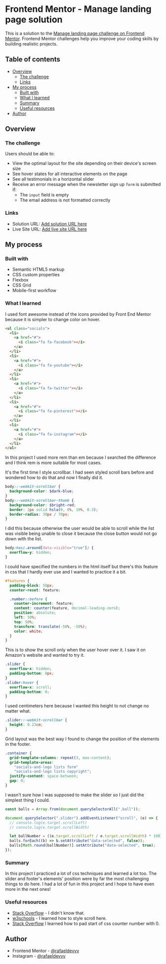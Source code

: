 # Frontend Mentor - Manage landing page solution

This is a solution to the [Manage landing page challenge on Frontend Mentor](https://www.frontendmentor.io/challenges/manage-landing-page-SLXqC6P5). Frontend Mentor challenges help you improve your coding skills by building realistic projects.

## Table of contents

- [Overview](#overview)
  - [The challenge](#the-challenge)
  - [Links](#links)
- [My process](#my-process)
  - [Built with](#built-with)
  - [What I learned](#what-i-learned)
  - [Summary](#summary)
  - [Useful resources](#useful-resources)
- [Author](#author)

## Overview

### The challenge

Users should be able to:

- View the optimal layout for the site depending on their device's screen size
- See hover states for all interactive elements on the page
- See all testimonials in a horizontal slider
- Receive an error message when the newsletter sign up `form` is submitted if:
  - The `input` field is empty
  - The email address is not formatted correctly

### Links

- Solution URL: [Add solution URL here](https://your-solution-url.com)
- Live Site URL: [Add live site URL here](https://your-live-site-url.com)

## My process

### Built with

- Semantic HTML5 markup
- CSS custom properties
- Flexbox
- CSS Grid
- Mobile-first workflow

### What I learned

I used font awesome instead of the icons provided by Front End Mentor because it is simpler to change color on hover.

```html
<ul class="socials">
  <li>
    <a href="#">
      <i class="fa fa-facebook"></i>
    </a>
  </li>
  <li>
    <a href="#">
      <i class="fa fa-youtube"></i>
    </a>
  </li>
  <li>
    <a href="#">
      <i class="fa fa-twitter"></i>
    </a>
  </li>
  <li>
    <a href="#">
      <i class="fa fa-pinterest"></i>
    </a>
  </li>
  <li>
    <a href="#">
      <i class="fa fa-instagram"></i>
    </a>
  </li>
</ul>
```

In this project I used more rem than em because I searched the difference and I think rem is more suitable for most cases.

It's the first time I style scrollbar. I had seen styled scroll bars before and wondered how to do that and now I finally did it.

```scss
body::-webkit-scrollbar {
  background-color: $dark-blue;
}
body::-webkit-scrollbar-thumb {
  background-color: $bright-red;
  border: 2px solid hsla(0, 0%, 10%, 0.3);
  border-radius: 30px / 70px;
}
```

I did this because otherwise the user would be able to scroll while the list was visible being unable to close it because the close button would not go down with the list.

```scss
body:has(.around[data-visible="true"]) {
  overflow-y: hidden;
}
```

I could have specified the numbers in the html itself but there's this feature in css that I hardly ever use and I wanted to practice it a bit.

```scss
#features {
  padding-block: 50px;
  counter-reset: feature;

  .number::before {
    counter-increment: feature;
    content: counter(feature, decimal-leading-zero);
    position: absolute;
    left: 50%;
    top: 50%;
    transform: translate(-50%, -50%);
    color: white;
  }
}
```

This is to show the scroll only when the user hover over it. I saw it on Amazon's website and wanted to try it.

```scss
.slider {
  overflow-x: hidden;
  padding-bottom: 8px;
}
.slider:hover {
  overflow-x: scroll;
  padding-bottom: 0;
}
```

I used centimeters here because I wanted this height to not change no matter what.

```scss
.slider::-webkit-scrollbar {
  height: 0.23cm;
}
```

Grid layout was the best way I found to change the position of the elements in the footer.

```scss
.container {
  grid-template-columns: repeat(3, max-content);
  grid-template-areas:
    "socials-and-logo lists form"
    "socials-and-logo lists copyright";
  justify-content: space-between;
  gap: 0;
}
```

I wasn't sure how I was supposed to make the slider so I just did the simplest thing I could.

```js
const balls = Array.from(document.querySelectorAll(".ball"));

document.querySelector(".slider").addEventListener("scroll", (e) => {
  // console.log(e.target.scrollLeft)
  // console.log(e.target.scrollWidth)

  let ballNumber = ((e.target.scrollLeft / e.target.scrollWidth) * 100) / 25;
  balls.forEach((b) => b.setAttribute("data-selected", false));
  balls[Math.round(ballNumber)].setAttribute("data-selected", true);
});
```

### Summary
In this project I practiced a lot of css techniques and learned a lot too. The slider and footer's elements' position were by far the most challenging things to do here. I had a lot of fun in this project and I hope to have even more in the next ones!

### Useful resources

- [Stack Overflow](https://stackoverflow.com/questions/42421361/input-button-elements-not-shrinking-in-a-flex-container) - I didn't know that.
- [w3schools](https://www.w3schools.com/howto/howto_css_custom_scrollbar.asp) - I learned how to style scroll here.
- [Stack Overflow](https://stackoverflow.com/questions/59369271/css-counter-with-a-number-padding) I learned how to pad start of css counter number with 0.

## Author

- Frontend Mentor - [@rafaeldevvv](https://www.frontendmentor.io/profile/rafaeldevvv)
- Instagram - [@rafaeldevvv](https://www.instagram.com/rafaeldevvv)
